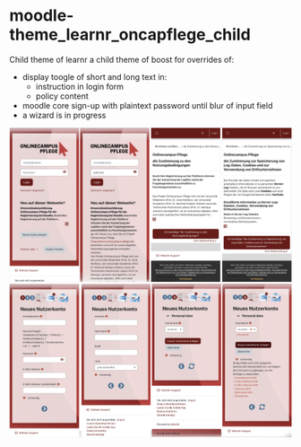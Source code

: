 # moodle-theme_learnr_oncapflege_child
Child theme of learnr a child theme of boost for overrides of:
- display toogle of short and long text in:
  - instruction in login form
  - policy content
- moodle core sign-up with plaintext password until blur of input field
- a wizard is in progress

![policiestoggle](https://github.com/tinjohn/moodle-theme_learnr_oncapflege_child/blob/wizard/docpix/Policies.png)
![wizard](https://github.com/tinjohn/moodle-theme_learnr_oncapflege_child/blob/wizard/docpix/Wizard.png)